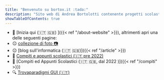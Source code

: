 ```yaml
---
title: "Benvenuto su bortox.it :tada:"
description: "Sito web di Andrea Bortolotti contenente progetti scolastici su compiti ed appunti come articoli su computer e tecnologia."
showTableOfContents: true
---
```


* :large_blue_circle: [Inizia qui (:it: :uk:) ]({{< ref "/about-website" >}}), altrimenti apri una delle seguenti pagine:
* :neutral_face: <a target="_blank" href="https://bortox.it/galleria/"> collezione di foto 📷</a>
* :neutral_face: [blog sull'informatica (:it: :uk:)]({{< ref "/article" >}})
* :school_satchel: <a target="_blank" href="https://bortox.it/Compiti-scolastici/">Compiti e appunti scolastici (:it:  pre 2022)</a> 
* :school_satchel: [Compiti ed Appunti Scolastici (:it: :uk:, dal 2022 )]({{< ref "/compiti" >}})
* 🔍 <a target="_blank" href="https://bortox.it/trovaparadigmi/"> Trovaparadigmi GUI (🇮🇹)</a>